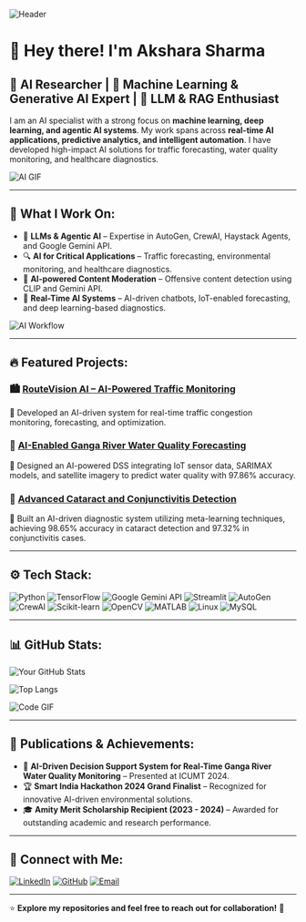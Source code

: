 ![Header](https://your-image-url.com)

# 👋 Hey there! I'm **Akshara Sharma**
## 🧠 AI Researcher | 🚀 Machine Learning & Generative AI Expert | 🤖 LLM & RAG Enthusiast

I am an AI specialist with a strong focus on **machine learning, deep learning, and agentic AI systems**. My work spans across **real-time AI applications, predictive analytics, and intelligent automation**. I have developed high-impact AI solutions for traffic forecasting, water quality monitoring, and healthcare diagnostics.

![AI GIF](https://media.giphy.com/media/ZVik7pBtu9dNS/giphy.gif)

---

## 🚀 What I Work On:
- 🤖 **LLMs & Agentic AI** – Expertise in AutoGen, CrewAI, Haystack Agents, and Google Gemini API.
- 🔍 **AI for Critical Applications** – Traffic forecasting, environmental monitoring, and healthcare diagnostics.
- 🎨 **AI-powered Content Moderation** – Offensive content detection using CLIP and Gemini API.
- 📡 **Real-Time AI Systems** – AI-driven chatbots, IoT-enabled forecasting, and deep learning-based diagnostics.

![AI Workflow](https://media.giphy.com/media/du3J3cXyzhj75IOgvA/giphy.gif)

---

## 🔥 Featured Projects:

### 🏙️ [RouteVision AI – AI-Powered Traffic Monitoring](https://github.com/your-repo)
🔹 Developed an AI-driven system for real-time traffic congestion monitoring, forecasting, and optimization.

### 🌊 [AI-Enabled Ganga River Water Quality Forecasting](https://github.com/your-repo)
🔹 Designed an AI-powered DSS integrating IoT sensor data, SARIMAX models, and satellite imagery to predict water quality with 97.86% accuracy.

### 🏥 [Advanced Cataract and Conjunctivitis Detection](https://github.com/your-repo)
🔹 Built an AI-driven diagnostic system utilizing meta-learning techniques, achieving 98.65% accuracy in cataract detection and 97.32% in conjunctivitis cases.

---

## ⚙️ Tech Stack:
![Python](https://img.shields.io/badge/Python-3776AB?style=for-the-badge&logo=python&logoColor=white)
![TensorFlow](https://img.shields.io/badge/TensorFlow-FF6F00?style=for-the-badge&logo=tensorflow&logoColor=white)
![Google Gemini API](https://img.shields.io/badge/Google%20Gemini-4285F4?style=for-the-badge&logo=google&logoColor=white)
![Streamlit](https://img.shields.io/badge/Streamlit-FF4B4B?style=for-the-badge&logo=streamlit&logoColor=white)
![AutoGen](https://img.shields.io/badge/AutoGen-Informational?style=for-the-badge&logo=ai&logoColor=white)
![CrewAI](https://img.shields.io/badge/CrewAI-Informational?style=for-the-badge&logo=ai&logoColor=white)
![Scikit-learn](https://img.shields.io/badge/Scikit--learn-F7931E?style=for-the-badge&logo=scikitlearn&logoColor=white)
![OpenCV](https://img.shields.io/badge/OpenCV-5C3EE8?style=for-the-badge&logo=opencv&logoColor=white)
![MATLAB](https://img.shields.io/badge/MATLAB-0076A8?style=for-the-badge&logo=mathworks&logoColor=white)
![Linux](https://img.shields.io/badge/Linux-FCC624?style=for-the-badge&logo=linux&logoColor=black)
![MySQL](https://img.shields.io/badge/MySQL-4479A1?style=for-the-badge&logo=mysql&logoColor=white)

---

## 📊 GitHub Stats:
![Your GitHub Stats](https://github-readme-stats.vercel.app/api?username=AksharaaSharma&show_icons=true&theme=radical)

![Top Langs](https://github-readme-stats.vercel.app/api/top-langs/?username=AksharaaSharma&layout=compact&theme=radical)

![Code GIF](https://media.giphy.com/media/QTfX9Ejfra3ZmNxh6B/giphy.gif)

---

## 📜 Publications & Achievements:
- 📄 **AI-Driven Decision Support System for Real-Time Ganga River Water Quality Monitoring** – Presented at ICUMT 2024.
- 🏆 **Smart India Hackathon 2024 Grand Finalist** – Recognized for innovative AI-driven environmental solutions.
- 🎓 **Amity Merit Scholarship Recipient (2023 - 2024)** – Awarded for outstanding academic and research performance.

---

## 🔗 Connect with Me:
[![LinkedIn](https://img.shields.io/badge/LinkedIn-0A66C2?style=for-the-badge&logo=linkedin&logoColor=white)](https://www.linkedin.com/in/akshara-sharma-a6b4bb272/)
[![GitHub](https://img.shields.io/badge/GitHub-181717?style=for-the-badge&logo=github&logoColor=white)](https://github.com/AksharaaSharma)
[![Email](https://img.shields.io/badge/Email-D14836?style=for-the-badge&logo=gmail&logoColor=white)](mailto:akshara.sharma.contact@gmail.com)

---

⭐️ **Explore my repositories and feel free to reach out for collaboration!** 🚀
